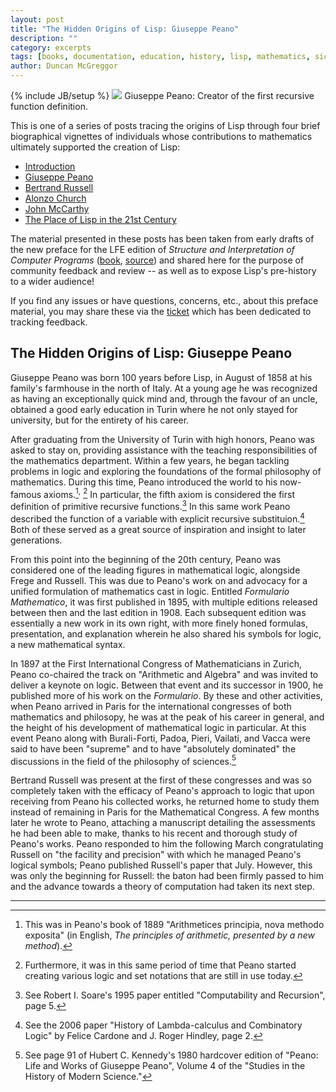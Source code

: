```yaml
---
layout: post
title: "The Hidden Origins of Lisp: Giuseppe Peano"
description: ""
category: excerpts
tags: [books, documentation, education, history, lisp, mathematics, sicp]
author: Duncan McGreggor
---
```

{% include JB/setup %}
<a href="{{ site.base_url }}/assets/images/posts/Giuseppe-Peano.jpg"><img class="right medium" src="{{ site.base_url }}/assets/images/posts/Giuseppe-Peano.jpg" /></a>
Giuseppe Peano: Creator of the first recursive function definition.

This is one of a series of posts tracing the origins of Lisp through four brief
biographical vignettes of individuals whose contributions to mathematics
ultimately supported the creation of Lisp:

 * [Introduction](/excerpts/2015/03/22/1445-the-hidden-origins-of-lisp-introduction/)
 * [Giuseppe Peano](/excerpts/2015/03/23/1008-the-hidden-origins-of-lisp-peano/)
 * [Bertrand Russell](/excerpts/2015/03/24/0111-the-hidden-origins-of-lisp-russell/) 
 * [Alonzo Church](/excerpts/2015/03/25/1108-the-hidden-origins-of-lisp-church/)
 * [John McCarthy](/excerpts/2015/03/26/1111-the-hidden-origins-of-lisp-mccarthy/)
 * [The Place of Lisp in the 21st Century](/excerpts/2015/03/27/1101-the-hidden-origins-of-lisp-future)

The material presented in these
posts has been taken from early drafts of the new preface for the LFE edition
of *Structure and Interpretation of Computer Programs*
([book](http://lfe.gitbooks.io/sicp/content/index.html),
[source](https://github.com/lfe/sicp)) and shared here for the purpose of
community feedback and review -- as well as to expose Lisp's pre-history to a
wider audience!

If you find any issues or have questions, concerns, etc., about this preface
material, you may share these via the
[ticket](https://github.com/lfe/sicp/issues/6) which has been dedicated to
tracking feedback.

## The Hidden Origins of Lisp: Giuseppe Peano

Giuseppe Peano was born 100 years before Lisp, in August of 1858 at his family's farmhouse in the north of Italy. At a young age he was recognized as having an exceptionally quick mind and, through the favour of an uncle, obtained a good early education in Turin where he not only stayed for university, but for the entirety of his career.

After graduating from the University of Turin with high honors, Peano was asked to stay on, providing assistance with the teaching responsibilities of the mathematics department. Within a few years, he began tackling problems in logic and exploring the foundations of the formal philosophy of mathematics. During this time, Peano introduced the world to his now-famous axioms.[^1]<sup>,</sup> [^2] In particular, the fifth axiom is considered the first definition of primitive recursive functions.[^3] In this same work Peano described the function of a variable with explicit recursive substituion.[^4] Both of these served as a great source of inspiration and insight to later generations.

From this point into the beginning of the 20th century, Peano was considered one of the leading figures in mathematical logic, alongside Frege and Russell. This was due to Peano's work on and advocacy for a unified formulation of mathematics cast in logic. Entitled *Formulario Mathematico*, it was first published in 1895, with multiple editions released between then and the last edition in 1908. Each subsequent edition was essentially a new work in its own right, with more finely honed formulas, presentation, and explanation wherein he also shared his symbols for logic, a new mathematical syntax.

In 1897 at the First International Congress of Mathematicians in Zurich, Peano co-chaired the track on "Arithmetic and Algebra" and was invited to deliver a keynote on logic. Between that event and its successor in 1900, he published more of his work on the *Formulario*. By these and other activities, when Peano arrived in Paris for the international congresses of both mathematics and philosopy, he was at the peak of his career in general, and the height of his development of mathematical logic in particular. At this event Peano along with Burali-Forti, Padoa, Pieri, Vailati, and Vacca were said to have been "supreme" and to have "absolutely dominated" the discussions in the field of the philosophy of sciences.[^5]

Bertrand Russell was present at the first of these congresses and was so completely taken with the efficacy of Peano's approach to logic that upon receiving from Peano his collected works, he returned home to study them instead of remaining in Paris for the Mathematical Congress. A few months later he wrote to Peano, attaching a manuscript detailing the assessments he had been able to make, thanks to his recent and thorough study of Peano's works. Peano responded to him the following March congratulating Russell on "the facility and precision" with which he managed Peano's logical symbols; Peano published Russell's paper that July. However, this was only the beginning for Russell: the baton had been firmly passed to him and the advance towards a theory of computation had taken its next step.

----

[^1]: This was in Peano's book of 1889 "Arithmetices principia, nova methodo exposita" (in English, *The principles of arithmetic, presented by a new method*).

[^2]: Furthermore, it was in this same period of time that Peano started creating various logic and set notations that are still in use today.

[^3]: See Robert I. Soare's 1995 paper entitled "Computability and Recursion", page 5.

[^4]: See the 2006 paper "History of Lambda-calculus and Combinatory Logic" by Felice Cardone and J. Roger Hindley, page 2.

[^5]: See page 91 of Hubert C. Kennedy's 1980 hardcover edition of "Peano: Life and Works of Giuseppe Peano", Volume 4 of the "Studies in the History of Modern Science."
